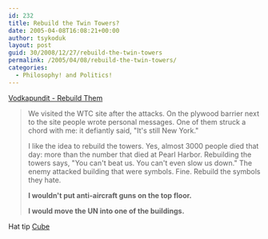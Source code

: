 ```yaml
---
id: 232
title: Rebuild the Twin Towers?
date: 2005-04-08T16:08:21+00:00
author: tsykoduk
layout: post
guid: 30/2008/12/27/rebuild-the-twin-towers
permalink: /2005/04/08/rebuild-the-twin-towers/
categories:
  - Philosophy! and Politics!
---
```

<a href="http://vodkapundit.com/archives/007746.php">Vodkapundit - Rebuild Them</a>


<blockquote>We visited the <span class="caps">WTC</span> site after the attacks. On the plywood barrier next to the site people wrote personal messages. One of them struck a chord with me: it defiantly said, "It's still New York."

I like the idea to rebuild the towers. Yes, almost 3000 people died that day: more than the number that died at Pearl Harbor. Rebuilding the towers says, "You can't beat us. You can't even slow us down." The enemy attacked building that were symbols. Fine. Rebuild the symbols they hate.


<strong>I wouldn't put anti-aircraft guns on the top floor.


I would move the UN into one of the buildings.</strong></blockquote>


Hat tip <a href="http://sandcastlesandcubicles.blogspot.com/">Cube</a>